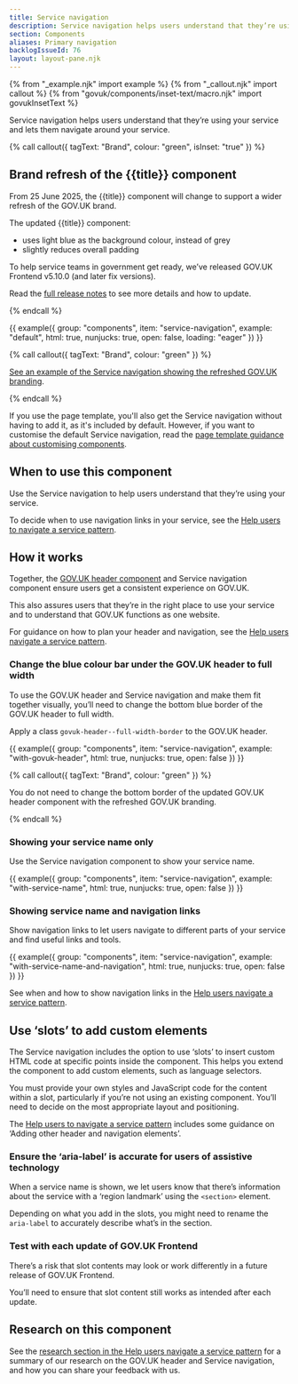 ```yaml
---
title: Service navigation
description: Service navigation helps users understand that they’re using your service and lets them navigate around your service
section: Components
aliases: Primary navigation
backlogIssueId: 76
layout: layout-pane.njk
---
```


{% from "_example.njk" import example %}
{% from "_callout.njk" import callout %}
{% from "govuk/components/inset-text/macro.njk" import govukInsetText %}

Service navigation helps users understand that they’re using your service and lets them navigate around your service.

{% call callout({ tagText: "Brand", colour: "green", isInset: "true" }) %}

<h2 class="app-callout__heading">Brand refresh of the {{title}} component</h2><p class="govuk-body">From 25 June 2025, the {{title}} component will change to support a wider refresh of the GOV.UK brand.</p>

<p class="govuk-body">The updated {{title}} component:</p>
<ul class="govuk-list">
<li>uses light blue as the background colour, instead of grey</li>
<li>slightly reduces overall padding</li>
</ul>
<p class="govuk-body">To help service teams in government get ready, we’ve released GOV.UK Frontend v5.10.0 (and later fix versions).</p>
<p class="govuk-body">Read the <a href="https://github.com/alphagov/govuk-frontend/releases/tag/v5.10.0" class="govuk-link">full release notes</a> to see more details and how to update.</p>
{% endcall %}

{{ example({ group: "components", item: "service-navigation", example: "default", html: true, nunjucks: true, open: false, loading: "eager" }) }}

{% call callout({ tagText: "Brand", colour: "green" }) %}

<p class="govuk-body"><a href="/components/service-navigation/default/branded/index.html">See an example of the Service navigation showing the refreshed GOV.UK branding</a>.</p>

{% endcall %}

If you use the page template, you'll also get the Service navigation without having to add it, as it's included by default. However, if you want to customise the default Service navigation, read the [page template guidance about customising components](/styles/page-template/#changing-template-content).

## When to use this component

Use the Service navigation to help users understand that they’re using your service.

To decide when to use navigation links in your service, see the [Help users to navigate a service pattern](/patterns/navigate-a-service/).

## How it works

Together, the [GOV.UK header component](/components/header/) and Service navigation component ensure users get a consistent experience on GOV.UK.

This also assures users that they’re in the right place to use your service and to understand that GOV.UK functions as one website.

For guidance on how to plan your header and navigation, see the [Help users navigate a service pattern](/patterns/navigate-a-service/).

### Change the blue colour bar under the GOV.UK header to full width

To use the GOV.UK header and Service navigation and make them fit together visually, you’ll need to change the bottom blue border of the GOV.UK header to full width.

Apply a class `govuk-header--full-width-border` to the GOV.UK header.

{{ example({ group: "components", item: "service-navigation", example: "with-govuk-header", html: true, nunjucks: true, open: false }) }}

{% call callout({ tagText: "Brand", colour: "green" }) %}

<p class="govuk-body">You do not need to change the bottom border of the updated GOV.UK header component with the refreshed GOV.UK branding.</p>

{% endcall %}

### Showing your service name only

Use the Service navigation component to show your service name.

{{ example({ group: "components", item: "service-navigation", example: "with-service-name", html: true, nunjucks: true, open: false }) }}

### Showing service name and navigation links

Show navigation links to let users navigate to different parts of your service and find useful links and tools.

{{ example({ group: "components", item: "service-navigation", example: "with-service-name-and-navigation", html: true, nunjucks: true, open: false }) }}

See when and how to show navigation links in the [Help users navigate a service pattern](/patterns/navigate-a-service/).

## Use ‘slots’ to add custom elements

The Service navigation includes the option to use ‘slots’ to insert custom HTML code at specific points inside the component. This helps you extend the component to add custom elements, such as language selectors.

You must provide your own styles and JavaScript code for the content within a slot, particularly if you’re not using an existing component. You’ll need to decide on the most appropriate layout and positioning.

The [Help users to navigate a service pattern](/patterns/navigate-a-service) includes some guidance on ‘Adding other header and navigation elements’.

### Ensure the ‘aria-label’ is accurate for users of assistive technology

When a service name is shown, we let users know that there’s information about the service with a ‘region landmark’ using the `<section>` element.

Depending on what you add in the slots, you might need to rename the `aria-label` to accurately describe what’s in the section.

### Test with each update of GOV.UK Frontend

There’s a risk that slot contents may look or work differently in a future release of GOV.UK Frontend.

You’ll need to ensure that slot content still works as intended after each update.

## Research on this component

See the [research section in the Help users navigate a service pattern](/patterns/navigate-a-service/#research-on-this-pattern) for a summary of our research on the GOV.UK header and Service navigation, and how you can share your feedback with us.

